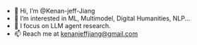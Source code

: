 - 👋 Hi, I’m @Kenan-jeff-Jiang
- 👀 I’m interested in ML, Multimodel, Digital Humanities, NLP...
- 🌱 I focus on LLM agent research.
- 📫 Reach me at kenanjeffjiang@gmail.com

<!---
Kenan-jeff-Jiang/Kenan-jeff-Jiang is a ✨ special ✨ repository because its `README.md` (this file) appears on your GitHub profile.
You can click the Preview link to take a look at your changes.
--->
